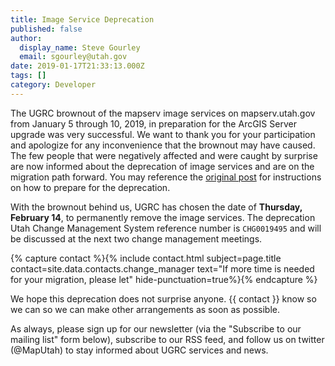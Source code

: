```yaml
---
title: Image Service Deprecation
published: false
author:
  display_name: Steve Gourley
  email: sgourley@utah.gov
date: 2019-01-17T21:33:13.000Z
tags: []
category: Developer
---
```


The UGRC brownout of the mapserv image services on mapserv.utah.gov from January 5 through 10, 2019, in preparation for the ArcGIS Server upgrade was very successful. We want to thank you for your participation and apologize for any inconvenience that the brownout may have caused. The few people that were negatively affected and were caught by surprise are now informed about the deprecation of image services and are on the migration path forward. You may reference the [original post](/blog/2018-12-05-arc-gis-server-10-6-upgrade) for instructions on how to prepare for the deprecation.

With the brownout behind us, UGRC has chosen the date of **Thursday, February 14**, to permanently remove the image services. The deprecation Utah Change Management System reference number is `CHG0019495` and will be discussed at the next two change management meetings.

{% capture contact %}{% include contact.html subject=page.title contact=site.data.contacts.change_manager text="If more time is needed for your migration, please let" hide-punctuation=true%}{% endcapture %}

We hope this deprecation does not surprise anyone. {{ contact }} know so we can so we can make other arrangements as soon as possible.

As always, please sign up for our newsletter (via the "Subscribe to our mailing list" form below), subscribe to our RSS feed, and follow us on twitter (@MapUtah) to stay informed about UGRC services and news.
